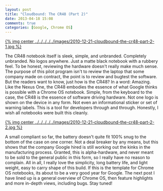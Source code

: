 ```yaml
---
layout: post
title: "Cloudbound: The CR48 (Part 2)"
date: 2013-04-18 15:08
comments: true
categories: [Google, Chrome OS]
---
```


[{% img center ../../../../../images/2010-12-21-cloudbound-the-cr48-part-2-1.jpg %}](../../../../../images/2010-12-21-cloudbound-the-cr48-part-2-1-full.jpg)

The CR48 notebook itself is sleek, simple, and unbranded. Completely unbranded. No logos anywhere. Just a matte black notebook with a rubbery feel. To be honest, reviewing the hardware doesn't really make much sense. The purpose of this pilot program isn't to review the laptop that some company made on contract, the point is to review and bugtest the software.
But the readers want to know, just how is the CR48? In a word: Amazing. Like the Nexus One, the CR48 embodies the essence of what Google thinks is possible with a Chrome OS notebook. Simple, from the keyboard to the case, the CR48 is the essence of software driving hardware. Not one logo is shown on the device in any form. Not even an informational sticker or set of warning labels. This is a tool for developers through and through. Honestly, I wish all notebooks were built this cleanly.

[{% img center ../../../../../images/2010-12-21-cloudbound-the-cr48-part-2-2.jpg %}](../../../../../images/2010-12-21-cloudbound-the-cr48-part-2-2-full.jpg)

A small compliant so far, the battery doesn't quite fit 100% snug to the bottom of the case on one corner. Not a deal breaker by any means, but this shows that the company Google hired is still working out the kinks in the manufacturing process. Granted, this is alpha-hardware, and never meant to be sold to the general public in this form, so I really have no reason to complain.
All in all, I really love the simplicity, long battery life, and light weight, easy to carry shape of this build. If this is the template for Chrome OS notebooks, its about to be a very good year for Google. The next post I have lined up is a general overview of Chrome OS, then feature highlights and more in-depth views, including bugs. Stay tuned!